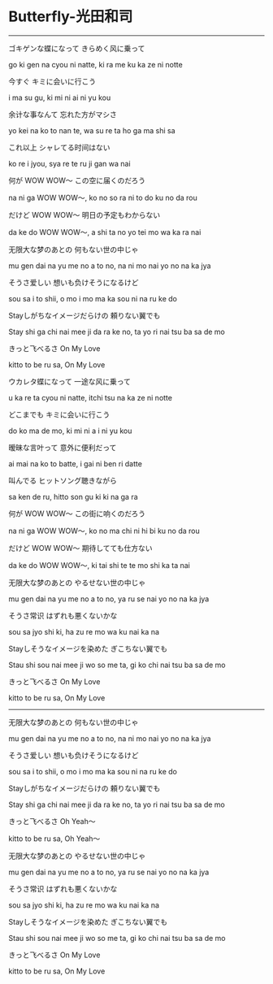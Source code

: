 # Butterfly-光田和司

----

ゴキゲンな蝶になって きらめく风に乗って

go ki gen na cyou ni natte, ki ra me ku ka ze ni notte

今すぐ キミに会いに行こう

i ma su gu, ki mi ni ai ni yu kou

余计な事なんて 忘れた方がマシさ

yo kei na ko to nan te, wa su re ta ho ga ma shi sa

これ以上 シャレてる时间はない

ko re i jyou, sya re te ru ji gan wa nai

何が WOW WOW～ この空に届くのだろう

na ni ga WOW WOW～, ko no so ra ni to do ku no da rou

だけど WOW WOW～ 明日の予定もわからない

da ke do WOW WOW～, a shi ta no yo tei mo wa ka ra nai

无限大な梦のあとの 何もない世の中じゃ

mu gen dai na yu me no a to no, na ni mo nai yo no na ka jya

そうさ爱しい 想いも负けそうになるけど

sou sa i to shii, o mo i mo ma ka sou ni na ru ke do

Stayしがちなイメージだらけの 頼りない翼でも

Stay shi ga chi nai mee ji da ra ke no, ta yo ri nai tsu ba sa de mo

きっと飞べるさ On My Love

kitto to be ru sa, On My Love

ウカレタ蝶になって 一途な风に乗って

u ka re ta cyou ni natte, itchi tsu na ka ze ni notte

どこまでも キミに会いに行こう

do ko ma de mo, ki mi ni a i ni yu kou

暧昧な言叶って 意外に便利だって

ai mai na ko to batte, i gai ni ben ri datte

叫んでる ヒットソング聴きながら

sa ken de ru, hitto son gu ki ki na ga ra

何が WOW WOW～ この街に响くのだろう

na ni ga WOW WOW～, ko no ma chi ni hi bi ku no da rou

だけど WOW WOW～ 期待してても仕方ない

da ke do WOW WOW～, ki tai shi te te mo shi ka ta nai

无限大な梦のあとの やるせない世の中じゃ

mu gen dai na yu me no a to no, ya ru se nai yo no na 
ka jya

そうさ常识 はずれも悪くないかな

sou sa jyo shi ki, ha zu re mo wa ku nai ka na

Stayしそうなイメージを染めた ぎこちない翼でも

Stau shi sou nai mee ji wo so me ta, gi ko chi nai tsu ba sa de mo

きっと飞べるさ On My Love

kitto to be ru sa, On My Love

----

无限大な梦のあとの 何もない世の中じゃ

mu gen dai na yu me no a to no, na ni mo nai yo no na ka jya

そうさ爱しい 想いも负けそうになるけど

sou sa i to shii, o mo i mo ma ka sou ni na ru ke do

Stayしがちなイメージだらけの 頼りない翼でも

Stay shi ga chi nai mee ji da ra ke no, ta yo ri nai tsu ba sa de mo

きっと飞べるさ Oh Yeah～

kitto to be ru sa, Oh Yeah～

无限大な梦のあとの やるせない世の中じゃ

mu gen dai na yu me no a to no, ya ru se nai yo no na ka jya

そうさ常识 はずれも悪くないかな

sou sa jyo shi ki, ha zu re mo wa ku nai ka na

Stayしそうなイメージを染めた ぎこちない翼でも

Stau shi sou nai mee ji wo so me ta, gi ko chi nai tsu ba sa de mo

きっと飞べるさ On My Love

kitto to be ru sa, On My Love
